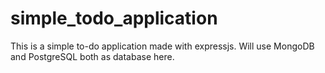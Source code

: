 # simple_todo_application
This is a simple to-do application made with expressjs. Will use MongoDB and PostgreSQL both as database here.
